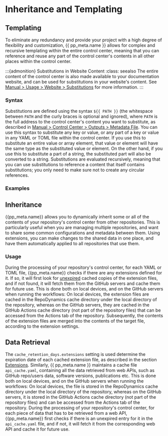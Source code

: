 # Inheritance and Templating

## Templating
To eliminate any redundancy and provide your project with a high degree of flexibility
and customization, {{ pp_meta.name }} allows for complex and recursive templating
within the entire control center, meaning that you can reference and reuse
any part of the control center's contents in all other places within the control center.

:::{admonition} Substitutions in Website Content
:class: seealso
The entire content of the control center is also made available to your documentation website,
and can be used for substitutions in your website's content.
See [Manual > Usage > Website > Substitutions](../../usage/website/substitutions.md) for more information.
:::


### Syntax

Substitutions are defined using the syntax `${‎{ PATH }}`
(the whitespace between `PATH` and the curly braces is optional and ignored),
where `PATH` is the full address to the control center's content you want to substitute,
as described in [Manual > Control Center > Outputs > Metadata File](../outputs/metadata.md).
You can use this syntax to substitute any key or value, or any part of a key or value
in any YAML or TOML file within the control center.
If you use this to substitute an entire value or array element, that value or element
will have the same type as the substituted value or element.
On the other hand, if you use this to substitute a part of a string,
the substituted part will also be converted to a string.
Substitutions are evaluated recursively, meaning that you can use substitutions
to reference a content that itself contains substitutions; you only need to make sure
not to create any circular references.


### Examples


## Inheritance


{{pp_meta.name}} allows you to dynamically inherit
some or all of the contents of your repository's control center from other repositories.
This is particularly useful when you are managing multiple repositories,
and want to share some common configurations and metadata between them.
Using extensions, you can make changes to the shared data in one place,
and have them automatically applied to all repositories that use them.

### Usage

During the processing of your repository's control center,
for each YAML or TOML file, {{pp_meta.name}} checks if there are any extensions defined for it.
If so, it will first look for [unexpired](/manual/control/options/config/cache.md)
cached copies of the extension files, and if not found,
it will fetch them from the GitHub servers and cache them for future use.
This is done both on local devices, and on the GitHub servers when running the workflows:
On local devices, the extension files are cached in the RepoDynamics cache directory
under the local directory of the repository, whereas on the GitHub servers,
they are cached in the GitHub Actions cache directory (not part of the repository files)
that can be accessed from the Actions tab of the repository.
Subsequently, the contents of the extension files are merged into the contents of the target file,
according to the extension settings.


## Data Retrieval

The `cache_retention_days.extensions` setting is used determine the expiration date
of each cached extension file,
as described in the section [Extensions](/manual/control/options/extensions/index.md#usage).
Similarly, {{ pp_meta.name }} maintains a cache file `api_cache.yaml`, containing all
the data retrieved from web APIs, such as GitHub repo/users data, software versions, publications etc.
This is done both on local devices, and on the GitHub servers when running the workflows:
On local devices, the file is stored in the RepoDynamics cache directory
under the local directory of the repository, whereas on the GitHub servers,
it is stored in the GitHub Actions cache directory (not part of the repository files)
and can be accessed from the Actions tab of the repository.
During the processing of your repository's control center,
for each piece of data that has to be retrieved from a web API,
{{pp_meta.name}} first checks if there is an unexpired entry for it in the `api_cache.yaml` file,
and if not, it will fetch it from the corresponding web API and cache it for future use.
